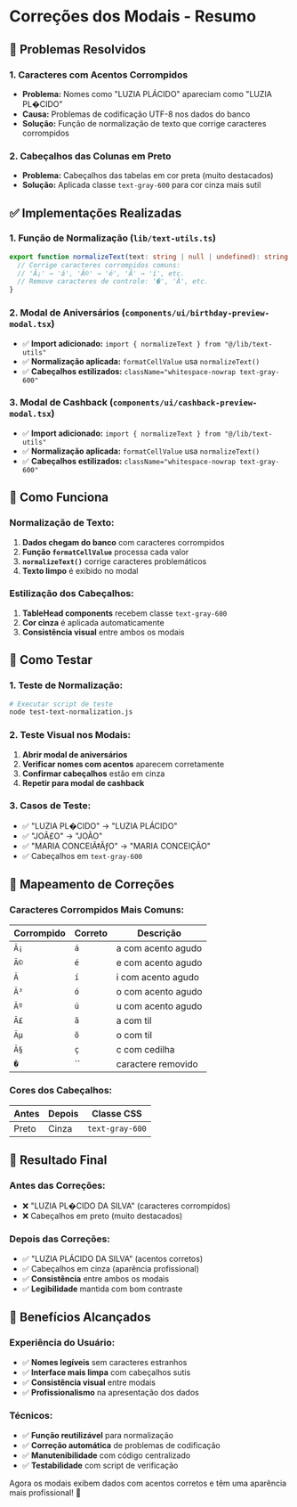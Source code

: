 # Correções dos Modais - Resumo

## 🎯 Problemas Resolvidos

### 1. **Caracteres com Acentos Corrompidos**
- **Problema:** Nomes como "LUZIA PLÁCIDO" apareciam como "LUZIA PL�CIDO"
- **Causa:** Problemas de codificação UTF-8 nos dados do banco
- **Solução:** Função de normalização de texto que corrige caracteres corrompidos

### 2. **Cabeçalhos das Colunas em Preto**
- **Problema:** Cabeçalhos das tabelas em cor preta (muito destacados)
- **Solução:** Aplicada classe `text-gray-600` para cor cinza mais sutil

## ✅ Implementações Realizadas

### **1. Função de Normalização (`lib/text-utils.ts`)**
```typescript
export function normalizeText(text: string | null | undefined): string {
  // Corrige caracteres corrompidos comuns:
  // 'Ã¡' → 'á', 'Ã©' → 'é', 'Ã­' → 'í', etc.
  // Remove caracteres de controle: '�', 'Â', etc.
}
```

### **2. Modal de Aniversários (`components/ui/birthday-preview-modal.tsx`)**
- ✅ **Import adicionado:** `import { normalizeText } from "@/lib/text-utils"`
- ✅ **Normalização aplicada:** `formatCellValue` usa `normalizeText()`
- ✅ **Cabeçalhos estilizados:** `className="whitespace-nowrap text-gray-600"`

### **3. Modal de Cashback (`components/ui/cashback-preview-modal.tsx`)**
- ✅ **Import adicionado:** `import { normalizeText } from "@/lib/text-utils"`
- ✅ **Normalização aplicada:** `formatCellValue` usa `normalizeText()`
- ✅ **Cabeçalhos estilizados:** `className="whitespace-nowrap text-gray-600"`

## 🔧 Como Funciona

### **Normalização de Texto:**
1. **Dados chegam do banco** com caracteres corrompidos
2. **Função `formatCellValue`** processa cada valor
3. **`normalizeText()`** corrige caracteres problemáticos
4. **Texto limpo** é exibido no modal

### **Estilização dos Cabeçalhos:**
1. **TableHead components** recebem classe `text-gray-600`
2. **Cor cinza** é aplicada automaticamente
3. **Consistência visual** entre ambos os modais

## 🧪 Como Testar

### **1. Teste de Normalização:**
```bash
# Executar script de teste
node test-text-normalization.js
```

### **2. Teste Visual nos Modais:**
1. **Abrir modal de aniversários**
2. **Verificar nomes com acentos** aparecem corretamente
3. **Confirmar cabeçalhos** estão em cinza
4. **Repetir para modal de cashback**

### **3. Casos de Teste:**
- ✅ "LUZIA PL�CIDO" → "LUZIA PLÁCIDO"
- ✅ "JOÃ£O" → "JOÃO"
- ✅ "MARIA CONCEIÃ‡ÃƒO" → "MARIA CONCEIÇÃO"
- ✅ Cabeçalhos em `text-gray-600`

## 🎯 Mapeamento de Correções

### **Caracteres Corrompidos Mais Comuns:**
| Corrompido | Correto | Descrição |
|------------|---------|-----------|
| `Ã¡` | `á` | a com acento agudo |
| `Ã©` | `é` | e com acento agudo |
| `Ã­` | `í` | i com acento agudo |
| `Ã³` | `ó` | o com acento agudo |
| `Ãº` | `ú` | u com acento agudo |
| `Ã£` | `ã` | a com til |
| `Ãµ` | `õ` | o com til |
| `Ã§` | `ç` | c com cedilha |
| `�` | `` | caractere removido |

### **Cores dos Cabeçalhos:**
| Antes | Depois | Classe CSS |
|-------|--------|------------|
| Preto | Cinza | `text-gray-600` |

## 🎉 Resultado Final

### **Antes das Correções:**
- ❌ "LUZIA PL�CIDO DA SILVA" (caracteres corrompidos)
- ❌ Cabeçalhos em preto (muito destacados)

### **Depois das Correções:**
- ✅ "LUZIA PLÁCIDO DA SILVA" (acentos corretos)
- ✅ Cabeçalhos em cinza (aparência profissional)
- ✅ **Consistência** entre ambos os modais
- ✅ **Legibilidade** mantida com bom contraste

## 🚀 Benefícios Alcançados

### **Experiência do Usuário:**
- ✅ **Nomes legíveis** sem caracteres estranhos
- ✅ **Interface mais limpa** com cabeçalhos sutis
- ✅ **Consistência visual** entre modais
- ✅ **Profissionalismo** na apresentação dos dados

### **Técnicos:**
- ✅ **Função reutilizável** para normalização
- ✅ **Correção automática** de problemas de codificação
- ✅ **Manutenibilidade** com código centralizado
- ✅ **Testabilidade** com script de verificação

Agora os modais exibem dados com acentos corretos e têm uma aparência mais profissional! 🎯